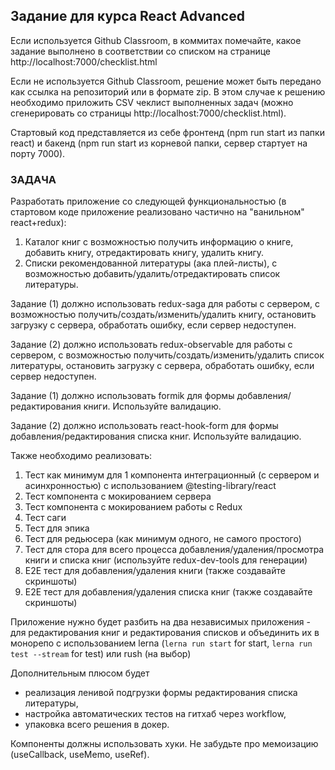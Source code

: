 ## Задание для курса React Advanced ##
Если используется Github Classroom, в коммитах помечайте, какое задание выполнено в соответствии со списком на странице http://localhost:7000/checklist.html

Если не используется Github Classroom, решение может быть передано как ссылка на репозиторий или в формате zip.
В этом случае к решению необходимо приложить CSV чеклист выполненных задач (можно сгенерировать со страницы http://localhost:7000/checklist.html).

Стартовый код представляется из себе фронтенд (npm run start из папки react) и бакенд (npm run start из корневой папки, сервер стартует на порту 7000).
### ЗАДАЧА ###

Разработать приложение со следующей функциональностью (в стартовом коде приложение реализовано частично на "ванильном" react+redux):
1. Каталог книг с возможностью получить информацию о книге, добавить книгу, отредактировать книгу, удалить книгу.
2. Списки рекомендованной литературы (ака плей-листы), с возможностью добавить/удалить/отредактировать список литературы.

Задание (1) должно использовать redux-saga для работы с сервером, с возможностью получить/создать/изменить/удалить книгу, остановить загрузку с сервера, обработать ошибку, если сервер недоступен.

Задание (2) должно использовать redux-observable для работы с сервером, с возможностью получить/создать/изменить/удалить список литературы, остановить загрузку с сервера, обработать ошибку, если сервер недоступен.

Задание (1) должно использовать formik для формы добавления/редактирования книги. Используйте валидацию.

Задание (2) должно использовать react-hook-form для формы добавления/редактирования списка книг. Используйте валидацию.

Также необходимо реализовать:
1.	Тест как минимум для 1 компонента интеграционный (с сервером и асинхронностью) с использованием @testing-library/react
2.	Тест компонента с мокированием сервера 
3.	Тест компонента с мокированием работы с Redux
4.	Тест саги
5.	Тест для эпика
6.	Тест для редьюсера (как минимум одного, не самого простого)
7.	Тест для стора для всего процесса добавления/удаления/просмотра книги и списка книг (используйте redux-dev-tools для генерации)
8.	E2E тест для добавления/удаления книги (также создавайте скриншоты)
9.	E2E тест для добавления/удаления списка книг (также создавайте скриншоты)

Приложение нужно будет разбить на два независимых приложения - для редактирования книг и редактирования списков и объединить их в монорепо с использованием lerna (`lerna run start` for start, `lerna run test --stream` for test) или rush (на выбор)

Дополнительным плюсом будет 
- реализация ленивой подгрузки формы редактирования списка литературы, 
- настройка автоматических тестов на гитхаб через workflow, 
- упаковка всего решения в докер.

Компоненты должны использовать хуки. Не забудьте про мемоизацию (useCallback, useMemo, useRef).


